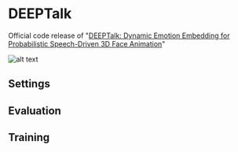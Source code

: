 # DEEPTalk
Official code release of "[DEEPTalk: Dynamic Emotion Embedding for Probabilistic Speech-Driven 3D Face Animation](https://arxiv.org/abs/2408.06010)"


![alt text]([https://github.com/whwjdqls/DEEPTalk/blob/main/demo/architecture_main.pdf])

## Settings

## Evaluation

## Training

